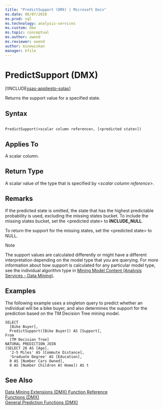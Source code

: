 ```yaml
---
title: "PredictSupport (DMX) | Microsoft Docs"
ms.date: 06/07/2018
ms.prod: sql
ms.technology: analysis-services
ms.custom: dmx
ms.topic: conceptual
ms.author: owend
ms.reviewer: owend
author: minewiskan
manager: kfile
---
```

# PredictSupport (DMX)
[!INCLUDE[ssas-appliesto-sqlas](../includes/ssas-appliesto-sqlas.md)]

  Returns the support value for a specified state.  
  
## Syntax  
  
```  
  
PredictSupport(<scalar column reference>, [<predicted state>])  
```  
  
## Applies To  
 A scalar column.  
  
## Return Type  
 A scalar value of the type that is specified by *\<*scalar column reference*>*.  
  
## Remarks  
 If the predicted state is omitted, the state that has the highest predictable probability is used, excluding the missing states bucket. To include the missing states bucket, set the \<predicted state> to **INCLUDE_NULL**.  
  
 To return the support for the missing states, set the \<predicted state> to NULL.  
  
> [!NOTE]  
>  The support values are calculated differently or might have a different interpretation depending on the model type that you are querying. For more information about how support is calculated for any particular model type, see the individual algorithm type in [Mining Model Content &#40;Analysis Services - Data Mining&#41;](../analysis-services/data-mining/mining-model-content-analysis-services-data-mining.md).  
  
## Examples  
 The following example uses a singleton query to predict whether an individual will be a bike buyer, and also determines the support for the prediction based on the TM Decision Tree mining model.  
  
```  
SELECT  
  [Bike Buyer],  
  PredictSupport([Bike Buyer]) AS [Support],  
From  
  [TM Decision Tree]  
NATURAL PREDICTION JOIN  
(SELECT 28 AS [Age],  
  '2-5 Miles' AS [Commute Distance],  
  'Graduate Degree' AS [Education],  
  0 AS [Number Cars Owned],  
  0 AS [Number Children At Home]) AS t  
```  
  
## See Also  
 [Data Mining Extensions &#40;DMX&#41; Function Reference](../dmx/data-mining-extensions-dmx-function-reference.md)   
 [Functions &#40;DMX&#41;](../dmx/functions-dmx.md)   
 [General Prediction Functions &#40;DMX&#41;](../dmx/general-prediction-functions-dmx.md)  
  
  
